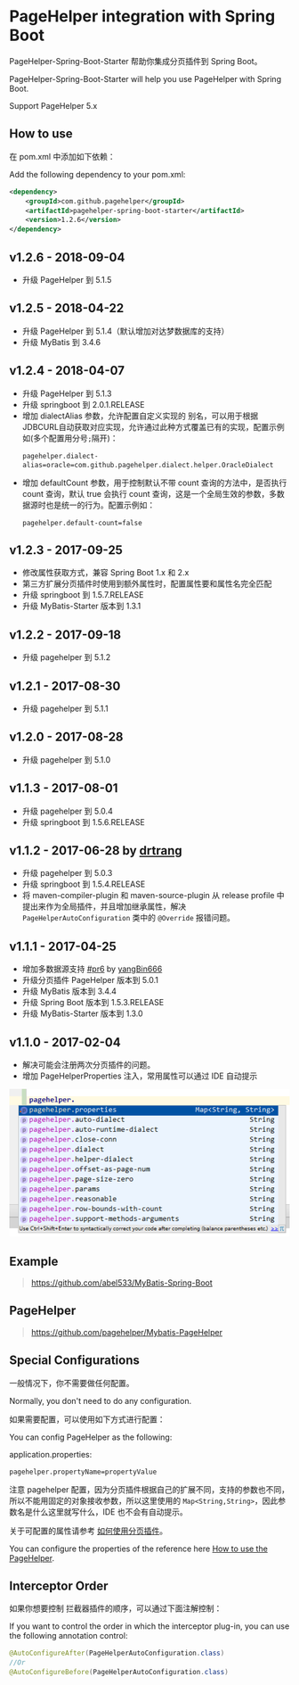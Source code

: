 # PageHelper integration with Spring Boot

PageHelper-Spring-Boot-Starter 帮助你集成分页插件到 Spring Boot。

PageHelper-Spring-Boot-Starter will help you use PageHelper with Spring Boot.

Support PageHelper 5.x

## How to use
在 pom.xml 中添加如下依赖：

Add the following dependency to your pom.xml: 
```xml
<dependency>
    <groupId>com.github.pagehelper</groupId>
    <artifactId>pagehelper-spring-boot-starter</artifactId>
    <version>1.2.6</version>
</dependency>
```

## v1.2.6 - 2018-09-04

- 升级 PageHelper 到 5.1.5


## v1.2.5 - 2018-04-22

- 升级 PageHelper 到 5.1.4（默认增加对达梦数据库的支持）
- 升级 MyBatis 到 3.4.6

## v1.2.4 - 2018-04-07

- 升级 PageHelper 到 5.1.3
- 升级 springboot 到 2.0.1.RELEASE
- 增加 dialectAlias 参数，允许配置自定义实现的 别名，可以用于根据JDBCURL自动获取对应实现，允许通过此种方式覆盖已有的实现，配置示例如(多个配置用分号`;`隔开)：
  ```properties
  pagehelper.dialect-alias=oracle=com.github.pagehelper.dialect.helper.OracleDialect
  ```
- 增加 defaultCount 参数，用于控制默认不带 count 查询的方法中，是否执行 count 查询，默认 true 会执行 count 查询，这是一个全局生效的参数，多数据源时也是统一的行为。配置示例如：
  ```properties
  pagehelper.default-count=false
  ```


## v1.2.3 - 2017-09-25

- 修改属性获取方式，兼容 Spring Boot 1.x 和 2.x
- 第三方扩展分页插件时使用到额外属性时，配置属性要和属性名完全匹配
- 升级 springboot 到 1.5.7.RELEASE
- 升级 MyBatis-Starter 版本到 1.3.1

## v1.2.2 - 2017-09-18

- 升级 pagehelper 到 5.1.2

## v1.2.1 - 2017-08-30

- 升级 pagehelper 到 5.1.1

## v1.2.0 - 2017-08-28

- 升级 pagehelper 到 5.1.0

## v1.1.3 - 2017-08-01

- 升级 pagehelper 到 5.0.4
- 升级 springboot 到 1.5.6.RELEASE

## v1.1.2 - 2017-06-28 by [drtrang](https://github.com/drtrang)

- 升级 pagehelper 到 5.0.3
- 升级 springboot 到 1.5.4.RELEASE
- 将 maven-compiler-plugin 和 maven-source-plugin 从 release profile 中提出来作为全局插件，并且增加继承属性，解决 `PageHelperAutoConfiguration` 类中的 `@Override` 报错问题。

## v1.1.1 - 2017-04-25
- 增加多数据源支持 [#pr6](https://github.com/pagehelper/pagehelper-spring-boot/pull/6) by [yangBin666](https://github.com/yangBin666)
- 升级分页插件 PageHelper 版本到 5.0.1
- 升级 MyBatis 版本到 3.4.4
- 升级 Spring Boot 版本到 1.5.3.RELEASE
- 升级 MyBatis-Starter 版本到 1.3.0

## v1.1.0 - 2017-02-04
- 解决可能会注册两次分页插件的问题。
- 增加 PageHelperProperties 注入，常用属性可以通过 IDE 自动提示

![IDE 自动提示](properties.png)

## Example
>https://github.com/abel533/MyBatis-Spring-Boot

## PageHelper
>https://github.com/pagehelper/Mybatis-PageHelper

## Special Configurations
一般情况下，你不需要做任何配置。

Normally, you don't need to do any configuration.

如果需要配置，可以使用如下方式进行配置：

You can config PageHelper as the following:

application.properties:
```properties
pagehelper.propertyName=propertyValue
```
注意 pagehelper 配置，因为分页插件根据自己的扩展不同，支持的参数也不同，所以不能用固定的对象接收参数，所以这里使用的 `Map<String,String>`，因此参数名是什么这里就写什么，IDE 也不会有自动提示。

关于可配置的属性请参考 [如何使用分页插件](https://github.com/pagehelper/Mybatis-PageHelper/blob/master/wikis/zh/HowToUse.md)。

You can configure the properties of the reference here [How to use the PageHelper](https://github.com/pagehelper/Mybatis-PageHelper/blob/master/wikis/en/HowToUse.md).

## Interceptor Order

如果你想要控制 拦截器插件的顺序，可以通过下面注解控制：

If you want to control the order in which the interceptor plug-in, you can use the following annotation control:
```java
@AutoConfigureAfter(PageHelperAutoConfiguration.class)
//Or
@AutoConfigureBefore(PageHelperAutoConfiguration.class)
```

